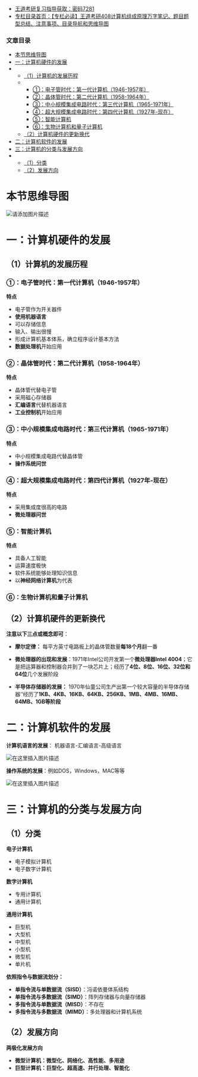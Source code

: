  

- [王道考研复习指导获取：密码7281](https://url18.ctfile.com/f/22722418-803125355-edf378?p=7281)
- [专栏目录首页：【专栏必读】王道考研408计算机组成原理万字笔记、题目题型总结、注意事项、目录导航和思维导图](https://zhangxing-tech.blog.csdn.net/article/details/120664162?spm=1001.2014.3001.5502)

### 文章目录

- [本节思维导图](#_6)
- [一：计算机硬件的发展](#_10)
- - [（1）计算机的发展历程](#1_11)
  - - [①：电子管时代：第一代计算机（1946-1957年）](#19461957_13)
    - [②：晶体管时代：第二代计算机（1958-1964年）](#19581964_25)
    - [③：中小规模集成电路时代：第三代计算机（1965-1971年）](#19651971_36)
    - [④：超大规模集成电路时代：第四代计算机（1927年-现在）](#1927_44)
    - [⑤：智能计算机](#_53)
    - [⑥：生物计算机和量子计算机](#_64)
  - [（2）计算机硬件的更新换代](#2_67)
- [二：计算机软件的发展](#_77)
- [三：计算机的分类与发展方向](#_90)
- - [（1）分类](#1_92)
  - [（2）发展方向](#2_120)

# 本节思维导图

![请添加图片描述](https://ziquyun.com/main/csdn/img?url=https%3A%2F%2Fimg-blog.csdnimg.cn%2F6411b141c2314c2dbe815086a3b574ae.png&rfUrl=https%3A%2F%2Fzhangxing-tech.blog.csdn.net%2Farticle%2Fdetails%2F118530412)

# 一：计算机硬件的发展

## （1）计算机的发展历程

### ①：电子管时代：第一代计算机（1946-1957年）

**特点**

- 电子管作为开关器件
- **使用机器语言**
- 可以存储信息
- 输入、输出很慢
- 形成计算机基本体系，确立程序设计基本方法
- **数据处理机**开始应用

### ②：晶体管时代：第二代计算机（1958-1964年）

**特点**

- 晶体管代替电子管
- 采用磁心存储器
- **汇编语言**代替机器语言
- **工业控制机**开始应用

### ③：中小规模集成电路时代：第三代计算机（1965-1971年）

**特点**

- 中小规模集成电路代替晶体管
- **操作系统问世**

### ④：超大规模集成电路时代：第四代计算机（1927年-现在）

**特点**

- 采用集成度很高的电路
- **微处理器问世**

### ⑤：智能计算机

**特点**

- 具备人工智能
- 运算速度极快
- 软件系统能够处理知识信息
- 以**神经网络计算机**为代表

### ⑥：生物计算机和量子计算机

## （2）计算机硬件的更新换代

**注意以下三点或概念即可**：

- **摩尔定律：** 每平方英寸电路板上的晶体管数量**每18个月**翻一番

- **微处理器的出现和发展**：1971年Intel公司开发第一个**微处理器Intel 4004**；它是把运算器和控制器合并到了一块芯片上；经历了**4位、8位、16位、32位和64位**几个发展阶段

- **半导体存储器的发展：** 1970年仙童公司生产出第一个较大容量的半导体存储器‘’经历了**1KB、4KB、16KB、64KB、256KB、1MB、4MB、16MB、64MB、1GB等阶段**

# 二：计算机软件的发展

**计算机语言的发展**： 机器语言-汇编语言-高级语言

![在这里插入图片描述](https://ziquyun.com/main/csdn/img?url=https%3A%2F%2Fimg-blog.csdnimg.cn%2Fd385f1a80b0f403cb868f2a2a8373830.png&rfUrl=https%3A%2F%2Fzhangxing-tech.blog.csdn.net%2Farticle%2Fdetails%2F118530412)

**操作系统的发展**：例如DOS，Windows，MAC等等

![在这里插入图片描述](https://ziquyun.com/main/csdn/img?url=https%3A%2F%2Fimg-blog.csdnimg.cn%2Fcb14fab3e02b4f57965303372118d204.png&rfUrl=https%3A%2F%2Fzhangxing-tech.blog.csdn.net%2Farticle%2Fdetails%2F118530412)

# 三：计算机的分类与发展方向

## （1）分类

**电子计算机**

- 电子模拟计算机
- 电子数字计算机

**数字计算机**

- 专用计算机
- 通用计算机

**通用计算机**

- 巨型机
- 大型机
- 中型机
- 小型机
- 微型机
- 单片机

**依照指令与数据流划分：**

- **单指令流与单数据流（SISD）**：冯诺依曼体系结构
- **单指令流与多数据流（SIMD）**：阵列存储器与向量存储器
- **多指令流与单数据流（MISD）**：不存在
- **多指令流与多数据流（MIMD）**：多处理器和计算机系统

## （2）发展方向

**两极化发展方向**

- **微型计算机：微型化、网络化、高性能、多用途**
- **巨型计算机：巨型化、超高速、并行处理、智能化**